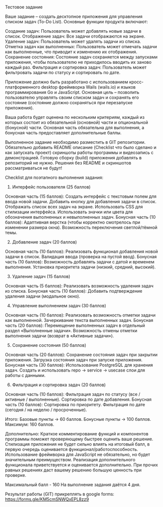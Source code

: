Тестовое задание

Ваше задание – создать десктопное приложения для управления списком задач (To-Do List). Основные функции продукта включают:

Создание задач: Пользователь может добавлять новые задачи в список.
Отображение задач: Все задачи отображаются на экране.
Удаление задач: Пользователь может удалять задачи из списка.
Отметка задач как выполненных: Пользователь может отмечать задачи как выполненные, что приводит к изменению их отображения.
Сохранение состояния: Состояние задач сохраняется между запусками приложения, чтобы пользователю не приходилось вводить их заново каждый раз.
Фильтрация и сортировка задач: Пользователь может фильтровать задачи по статусу и сортировать по дате.

Приложение должно быть разработано с использованием кросс-платформенного desktop фреймворка Wails (wails.io) и языков программирования Go и JavaScript. Основная цель – позволить пользователю управлять своим списком задач и сохранять его состояние (состояние должно сохраняться при перезапуске приложения).

Ваша работа будет оценена по нескольким критериям, каждый из которых состоит из обязательной (основной) части и опциональной (бонусной) части. Основная часть обязательна для выполнения, а бонусная часть предоставляет дополнительные баллы.

Выполненное задание необходимо разместить в GIT репозитории. \
Обязательно добавить README описание (Checklist что было сделано и как запускать проект) скриншоты работы программы и видеозапись с демонстрацией. 
Готовую сборку (build) приложения добавлять в репозиторий не нужно.
Решения без README и скриншотов рассматриваться не будут!

Checklist для поэтапного выполнения задания:

1. Интерфейс пользователя (25 баллов)

Основная часть (15 баллов):
 Создать интерфейс с текстовым полем для ввода новой задачи.
 Добавить кнопку для добавления задачи в список.
 Отображать список всех задач на экране.
 Использовать CSS для стилизации интерфейса.
    Использовать значки или цвета для обозначения выполненных и невыполненных задач.
Бонусная часть (10 баллов):
 Адаптивная верстка (чтобы корректно смотрелось при изменении размера окна).
 Возможность переключения светлой/тёмной темы.

2. Добавление задач (20 баллов)

Основная часть (10 баллов):
 Реализовать функционал добавления новой задачи в список.
 Валидация ввода (проверка на пустой ввод).
Бонусная часть (10 баллов):
 Возможность добавлять задачи с датой и временем выполнения.
 Установка приоритета задачи (низкий, средний, высокий).

3. Удаление задач (15 баллов)

Основная часть (5 баллов):
 Реализовать возможность удаления задач из списка.
Бонусная часть (10 баллов):
 Добавить подтверждение удаления задачи (модальное окно).

4. Управление выполнением задач (30 баллов)

Основная часть (10 баллов):
 Реализовать возможность отметки задачи как выполненной.
 Зачеркивание текста выполненных задач.
Бонусная часть (20 баллов):
 Перемещение выполненных задач в отдельный раздел «Выполненные задачи».
 Возможность отмены отметки выполнения задачи (возврат в «Активные задачи»).

5. Сохранение состояния (50 баллов)

Основная часть (20 баллов):
 Сохранение состояния задач при закрытии приложения.
 Загрузка состояния задач при запуске приложения.
Бонусная часть (30 баллов):
 Использование PostgreSQL для хранения задач.
 Создать и использовать repo → service → usecase слои для работы с данными.

6. Фильтрация и сортировка задач (20 баллов)

Основная часть (10 баллов):
 Фильтрация задач по статусу (все / активные / выполненные).
 Сортировка по дате добавления.
Бонусная часть (10 баллов):
 Сортировка по приоритету.
 Фильтрация по дате (сегодня / на неделю / просроченные).

Итого:
Базовые пункты → 60 баллов.
Бонусные пункты → 100 баллов.
Максимум: 160 баллов.

Дополнительно:
Краткое комментирование функций и компонентов программы поможет проверяющему быстрее оценить ваше решение.
Стилизация приложения не будет сильно влиять на итоговый балл, в первую очередь оценивается функционал/работоспособность.
Использование фреймворка для JavaScript не обязательно, но будет значительным преимуществом.
Реализация дополнительного функционала приветствуется и оценивается дополнительно. При прочих равных решениях даст вашему решению большую ценность при проверке.

Максимальный балл - 160
На выполнение задания даётся 4 дня.

Результат работы (GIT) прикреплять в google forms:
https://forms.gle/KM5cmSNWQxEPL8zz9




